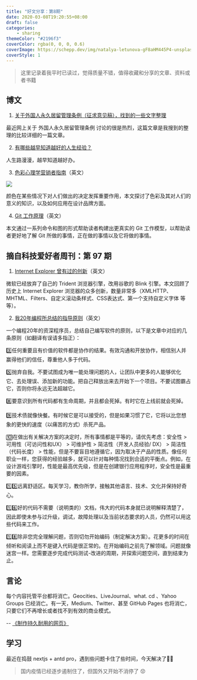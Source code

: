 ```yaml
---
title: "好文分享：第8期"
date: 2020-03-08T19:20:55+08:00
draft: false
categories:
    - sharing
themeColor: "#2196f3"
coverColor: rgba(0, 0, 0, 0.6)
coverImage: https://schepp.dev/img/natalya-letunova-gF8aHM445P4-unsplash.jpg
coverStyle: 1
---
```


<info>

> 这里记录着我平时已读过，觉得质量不错，值得收藏和分享的文章、资料或者书籍

</info>

## 博文

1. [关于外国人永久居留管理条例（征求意见稿），找到的一些文字整理](https://shimo.im/docs/qpRwPPyDJWX8jTPr/read "关于外国人永久居留管理条例（征求意见稿），我找到的一些文字整理")

最近网上关于 外国人永久居留管理条例 讨论的很是热烈，这篇文章是我搜到的整理的比较详细的一篇文章。

2. [有哪些越早知道越好的人生经验？](https://www.zhihu.com/question/266090769 "有哪些越早知道越好的人生经验？")

人生路漫漫，越早知道越好办。

3. [色彩心理学营销者指南](https://sostoked.com.au/the-marketers-guide-to-psychology-of-colour/ "色彩心理学营销者指南")（英文）

![](https://sostoked.com.au/wp-content/uploads/2016/09/the-psycology-of-colour.jpg)

颜色在某些情况下对人们做出的决定发挥重要作用，本文探讨了色彩及其对人们的意义的知识，以及如何应用在设计品牌方面。

4. [Git 工作原理](https://codewords.recurse.com/issues/two/git-from-the-inside-out "Git 工作原理")（英文）

本文通过一系列命令和图的形式帮助读者构建出更真实的 Git 工作模型，以帮助读者更好地了解 Git 所做的事情，正在做的事情以及它将做的事情。

## 摘自科技爱好者周刊：第 97 期

1. [Internet Explorer 曾有过的创新](https://schepp.dev/posts/today-the-trident-era-ends/ "Internet Explorer 曾有过的创新")（英文）

微软已经放弃了自己的 Trident 浏览器引擎，改用谷歌的 Blink 引擎。本文回顾了历史上 Internet Explorer 浏览器的众多创新，数量非常多（XMLHTTP、MHTML、Filters、自定义滚动条样式、CSS表达式、第一个支持自定义字体 等等）。

2. [我20年编程所总结的指导原则](https://medium.com/@alexewerlof/my-guiding-principles-after-20-years-of-programming-a087dc55596c "我20年编程所积累的指导原则")（英文）

一个编程20年的资深程序员，总结自己编写软件的原则，以下是文章中对应的几条原则（如翻译有误请多指正）：

3️⃣任何重要且有价值的软件都是协作的结果。有效沟通和开放协作，相信别人并赢得他们的信任，尊重他人多于代码。

5️⃣抛弃自我。不要试图成为唯一能处理问题的人，让团队中更多的人能够优化它、去处理误、添加新的功能。把自己释放出来去开始下一个项目。不要试图霸占它，否则你将永远无法超越它。

8️⃣要意识到所有代码都有生命周期，并且都会死掉。有时它在上线前就会死掉。

9️⃣技术债就像快餐。有时候它是可以接受的，但是如果习惯了它，它将以比您想象的更快的速度（以痛苦的方式）杀死产品。

🔟在做出有关解决方案的决定时，所有事情都是平等的，请优先考虑：安全性 > 可用性（可访问性和UX） > 可维护性 > 简洁性（开发人员经验/ DX） > 简洁性（代码长度） > 性能，但是不要盲目地遵循它，因为取决于产品的性质。像任何职业一样，您获得的经验越多，就可以针对每种情况找到合适的平衡点。例如，在设计游戏引擎时，性能是最高优先级，但是在创建银行应用程序时，安全性是最重要的因素。

1️⃣5️⃣远离舒适区。每天学习，教你所学，接触其他语言、技术、文化并保持好奇心。

1️⃣6️⃣好的代码不需要（说明类的）文档，伟大的代码本身就已说明解释清楚了，因此即使未参与过升级，调试，故障处理以及当前状态要求的人员，仍然可以用这些代码来工作。

1️⃣8️⃣除非您完全理解问题，否则切勿开始编码（制定解决方案）。花更多的时间在倾听和阅读上而不是键入代码是很正常的。在开始编码之前先了解领域。问题就像迷宫一样。您需要逐步完成代码测试-改进的周期，并探索问题空间，直到结束为止。

## 言论

每个内容托管平台都将消亡。Geocities、LiveJournal、what. cd 、Yahoo Groups 已经消亡。有一天，Medium、Twitter、甚至 GitHub Pages 也将消亡，只要它们不再增长或者找不到有效的商业模式。

-- [《制作持久耐用的网页》](https://jeffhuang.com/designed_to_last/ "《制作持久耐用的网页》")

## 学习

最近在捣鼓 nextjs + antd pro，遇到些问题卡住了些时间，今天解决了🎉🎉

> 国内疫情已经逐步遏制住了，但国外又开始不消停了 😟


